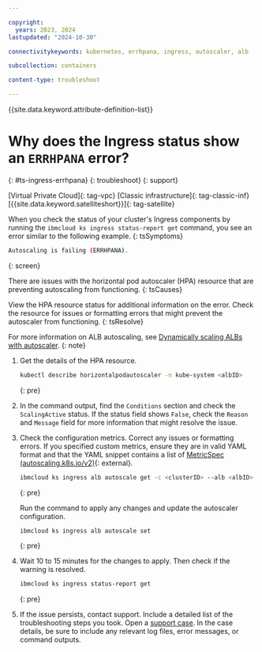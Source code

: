 ```yaml
---

copyright: 
  years: 2023, 2024
lastupdated: "2024-10-30"

connectivitykeywords: kubernetes, errhpana, ingress, autoscaler, alb

subcollection: containers

content-type: troubleshoot

---
```


{{site.data.keyword.attribute-definition-list}}

# Why does the Ingress status show an `ERRHPANA` error?
{: #ts-ingress-errhpana}
{: troubleshoot}
{: support}

[Virtual Private Cloud]{: tag-vpc} [Classic infrastructure]{: tag-classic-inf} [{{site.data.keyword.satelliteshort}}]{: tag-satellite}

When you check the status of your cluster's Ingress components by running the `ibmcloud ks ingress status-report get` command, you see an error similar to the following example.
{: tsSymptoms}

```sh
Autoscaling is failing (ERRHPANA).
```
{: screen}

There are issues with the horizontal pod autoscaler (HPA) resource that are preventing autoscaling from functioning. 
{: tsCauses}

View the HPA resource status for additional information on the error. Check the resource for issues or formatting errors that might prevent the autoscaler from functioning.
{: tsResolve}

For more information on ALB autoscaling, see [Dynamically scaling ALBs with autoscaler](/docs/containers?topic=containers-ingress-alb-manage#alb_replicas_autoscaler).
{: note}

1. Get the details of the HPA resource.
    ```sh
    kubectl describe horizontalpodautoscaler -n kube-system <albID>
    ```
    {: pre}

1. In the command output, find the `Conditions` section and check the `ScalingActive` status. If the status field shows `False`, check the `Reason` and `Message` field for more information that might resolve the issue.


1. Check the configuration metrics. Correct any issues or formatting errors. If you specified custom metrics, ensure they are in valid YAML format and that the YAML snippet contains a list of [MetricSpec (autoscaling.k8s.io/v2)](https://kubernetes.io/docs/reference/generated/kubernetes-api/v1.26/#metricspec-v2-autoscaling){: external}.
    ```sh
    ibmcloud ks ingress alb autoscale get -c <clusterID> --alb <albID>
    ```
    {: pre}

    Run the command to apply any changes and update the autoscaler configuration.
    ```sh
    ibmcloud ks ingress alb autoscale set 
    ```
    {: pre}

1. Wait 10 to 15 minutes for the changes to apply. Then check if the warning is resolved. 
    ```sh
    ibmcloud ks ingress status-report get
    ```
    {: pre}

1. If the issue persists, contact support. Include a detailed list of the troubleshooting steps you took. Open a [support case](/docs/account?topic=account-using-avatar). In the case details, be sure to include any relevant log files, error messages, or command outputs.
